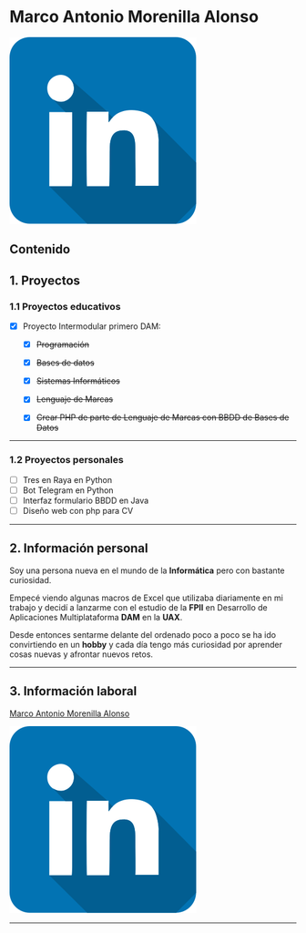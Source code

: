 # Marco Antonio Morenilla Alonso

<a href="https://es.linkedin.com/in/marco-antonio-morenilla-alonso-826b0490"><img src="recursos/linkedin.svg" alt="LinkedIn"/></a>

## Contenido

## 1. Proyectos


### 1.1 Proyectos educativos

- [x] Proyecto Intermodular primero DAM:
    - [x] ~~Programación~~
    - [x] ~~Bases de datos~~
    - [x] ~~Sistemas Informáticos~~
    - [x] ~~Lenguaje de Marcas~~
    - [x] ~~Crear PHP de parte de Lenguaje de Marcas con BBDD de Bases de Datos~~


***

### 1.2 Proyectos personales

- [ ] Tres en Raya en Python
- [ ] Bot Telegram en Python
- [ ] Interfaz formulario BBDD en Java
- [ ] Diseño web con php para CV
      
***

## 2. Información personal

Soy una persona nueva en el mundo de la **Informática** pero con bastante curiosidad.

Empecé viendo algunas macros de Excel que utilizaba diariamente en mi trabajo y decidí a lanzarme con el estudio de la **FPII** en Desarrollo de Aplicaciones Multiplataforma **DAM** en la **UAX**.

Desde entonces sentarme delante del ordenado poco a poco se ha ido convirtiendo en un **hobby** y cada día tengo más curiosidad por aprender cosas nuevas y afrontar nuevos retos.

***

## 3. Información laboral
[Marco Antonio Morenilla Alonso](https://es.linkedin.com/in/marco-antonio-morenilla-alonso-826b0490)

![Marco](recursos/linkedin.svg)

***
